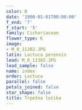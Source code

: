 ```yaml
---
color: B
date: '1900-01-01T00:00:00'
f_end: '7'
f_start: '5'
family: Cichoriaceae
flower_type: K
image:
- M_0_11382.JPG
latin: Lactuca perennis
lead: M_0_11382.JPG
lead_sample: false
name: index
order: Lactuca
parallel: false
petals_joined: false
star_shape: false
title: Trpežna ločika
---
```


